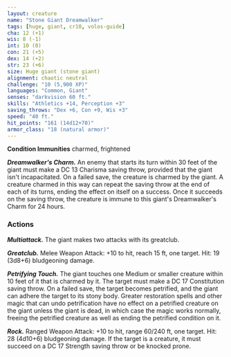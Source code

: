 ```yaml
---
layout: creature
name: "Stone Giant Dreamwalker"
tags: [huge, giant, cr10, volos-guide]
cha: 12 (+1)
wis: 8 (-1)
int: 10 (0)
con: 21 (+5)
dex: 14 (+2)
str: 23 (+6)
size: Huge giant (stone giant)
alignment: chaotic neutral
challenge: "10 (5,900 XP)"
languages: "Common, Giant"
senses: "darkvision 60 ft."
skills: "Athletics +14, Perception +3"
saving_throws: "Dex +6, Con +9, Wis +3"
speed: "40 ft."
hit_points: "161 (14d12+70)"
armor_class: "18 (natural armor)"
---
```


**Condition Immunities** charmed, frightened

***Dreamwalker's Charm.*** An enemy that starts its turn within 30 feet of the giant must make a DC 13 Charisma saving throw, provided that the giant isn't incapacitated. On a failed save, the creature is charmed by the giant. A creature charmed in this way can repeat the saving throw at the end of each of its turns, ending the effect on itself on a success. Once it succeeds on the saving throw, the creature is immune to this giant's Dreamwalker's Charm for 24 hours.

### Actions

***Multiattack.*** The giant makes two attacks with its greatclub.

***Greatclub.*** Melee Weapon Attack: +10 to hit, reach 15 ft, one target. Hit: 19 (3d8+6) bludgeoning damage.

***Petrifying Touch.*** The giant touches one Medium or smaller creature within 10 feet of it that is charmed by it. The target must make a DC 17 Constitution saving throw. On a failed save, the target becomes petrified, and the giant can adhere the target to its stony body. Greater restoration spells and other magic that can undo petrification have no effect on a petrified creature on the giant unless the giant is dead, in which case the magic works normally, freeing the petrified creature as well as ending the petrified condition on it.

***Rock.*** Ranged Weapon Attack: +10 to hit, range 60/240 ft, one target. Hit: 28 (4d10+6) bludgeoning damage. If the target is a creature, it must succeed on a DC 17 Strength saving throw or be knocked prone.